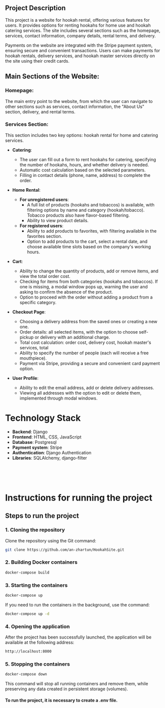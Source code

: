 ## Project Description

This project is a website for hookah rental, offering various features for users. It provides options for renting hookahs for home use and hookah catering services. The site includes several sections such as the homepage, services, contact information, company details, rental terms, and delivery.

Payments on the website are integrated with the Stripe payment system, ensuring secure and convenient transactions. Users can make payments for hookah rentals, delivery services, and hookah master services directly on the site using their credit cards.


## Main Sections of the Website:

### Homepage:
 The main entry point to the website, from which the user can navigate to other sections such as services, contact information, the "About Us" section, delivery, and rental terms.

### Services Section: 
This section includes two key options: hookah rental for home and catering services.

- **Catering**: 
  - The user can fill out a form to rent hookahs for catering, specifying the number of hookahs, hours, and whether delivery is needed.
  - Automatic cost calculation based on the selected parameters.
  - Filling in contact details (phone, name, address) to complete the order.

- **Home Rental**: 
  
  - **For unregistered users**:
    - A full list of products (hookahs and tobaccos) is available, with filtering options by name and category (hookah/tobacco). Tobacco products also have flavor-based filtering.
    - Ability to view product details.
  - **For registered users**:
    - Ability to add products to favorites, with filtering available in the favorites section.
    - Option to add products to the cart, select a rental date, and choose available time slots based on the company's working hours. 


- **Cart**:
  - Ability to change the quantity of products, add or remove items, and view the total order cost.
  - Checking for items from both categories (hookahs and tobaccos). If one is missing, a modal window pops up, warning the user and asking to confirm the absence of the product.
  - Option to proceed with the order without adding a product from a specific category.
  
- **Checkout Page**:
  - Choosing a delivery address from the saved ones or creating a new one.
  - Order details: all selected items, with the option to choose self-pickup or delivery with an additional charge.
  - Total cost calculation: order cost, delivery cost, hookah master's services, total 
  - Ability to specify the number of people (each will receive a free mouthpiece).
  - Payment via Stripe, providing a secure and convenient card payment option.


- **User Profile**:
  - Ability to edit the email address, add or delete delivery addresses.
  - Viewing all addresses with the option to edit or delete them, implemented through modal windows.


# Technology Stack

- **Backend**: Django
- **Frontend**: HTML, CSS, JavaScript
- **Database**: Postgresql
- **Payment system**: Stripe
- **Authentication**: Django Authentication
- **Libraries**: SQLAlchemy, django-filter

<br><br><br>

# Instructions for running the project
## Steps to run the project

### 1. Cloning the repository
Clone the repository using the Git command:

```bash
git clone https://github.com/an-zhartun/HookahSite.git
```
### 2. Building Docker containers
```bash
docker-compose build
```

### 3. Starting the containers
```bash
docker-compose up
```
If you need to run the containers in the background, use the command:

```bash
docker-compose up -d
```

### 4. Opening the application

After the project has been successfully launched, the application will be available at the following address:

```bash
http://localhost:8000
```
### 5. Stopping the containers
```bash
docker-compose down
```
This command will stop all running containers and remove them, while preserving any data created in persistent storage (volumes).
#### To run the project, it is necessary to create a .env file.

<br><br>
